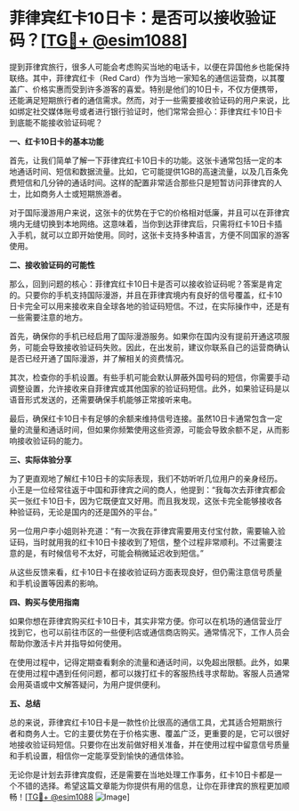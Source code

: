 # 菲律宾红卡10日卡：是否可以接收验证码？[[TG💪+ @esim1088](https://t.me/s/esim1088)]

提到菲律宾旅行，很多人可能会考虑购买当地的电话卡，以便在异国他乡也能保持联络。其中，菲律宾红卡（Red Card）作为当地一家知名的通信运营商，以其覆盖广、价格实惠而受到许多游客的喜爱。特别是他们的10日卡，不仅方便携带，还能满足短期旅行者的通信需求。然而，对于一些需要接收验证码的用户来说，比如绑定社交媒体账号或者进行银行验证时，他们常常会担心：菲律宾红卡10日卡到底能不能接收验证码呢？

**一、红卡10日卡的基本功能**

首先，让我们简单了解一下菲律宾红卡10日卡的功能。这张卡通常包括一定的本地通话时间、短信和数据流量。比如，它可能提供1GB的高速流量，以及几百条免费短信和几分钟的通话时间。这样的配置非常适合那些只是短暂访问菲律宾的人士，比如商务人士或短期旅游者。

对于国际漫游用户来说，这张卡的优势在于它的价格相对低廉，并且可以在菲律宾境内无缝切换到本地网络。这意味着，当你到达菲律宾后，只需将红卡10日卡插入手机，就可以立即开始使用。同时，这张卡支持多种语言，方便不同国家的游客使用。

**二、接收验证码的可能性**

那么，回到问题的核心：菲律宾红卡10日卡是否可以接收验证码呢？答案是肯定的。只要你的手机支持国际漫游，并且在菲律宾境内有良好的信号覆盖，红卡10日卡完全可以用来接收来自全球各地的验证码短信。不过，在实际操作中，还是有一些需要注意的地方。

首先，确保你的手机已经启用了国际漫游服务。如果你在国内没有提前开通这项服务，可能会导致接收验证码失败。因此，在出发前，建议你联系自己的运营商确认是否已经开通了国际漫游，并了解相关的资费情况。

其次，检查你的手机设置。有些手机可能会默认屏蔽外国号码的短信，你需要手动调整设置，允许接收来自菲律宾或其他国家的验证码短信。此外，如果验证码是以语音形式发送的，还需要确保手机能够正常接听来电。

最后，确保红卡10日卡有足够的余额来维持信号连接。虽然10日卡通常包含一定量的流量和通话时间，但如果你频繁使用这些资源，可能会导致余额不足，从而影响接收验证码的能力。

**三、实际体验分享**

为了更直观地了解红卡10日卡的实际表现，我们不妨听听几位用户的亲身经历。小王是一位经常往返于中国和菲律宾之间的商人，他提到：“我每次去菲律宾都会买一张红卡10日卡，因为它既便宜又好用。而且我发现，这张卡完全能够接收各种验证码，无论是国内的还是国外的平台。”

另一位用户李小姐则补充道：“有一次我在菲律宾需要用支付宝付款，需要输入验证码，当时就用我的红卡10日卡接收到了短信，整个过程非常顺利。不过需要注意的是，有时候信号不太好，可能会稍微延迟收到短信。”

从这些反馈来看，红卡10日卡在接收验证码方面表现良好，但仍需注意信号质量和手机设置等因素的影响。

**四、购买与使用指南**

如果你想在菲律宾购买红卡10日卡，其实非常方便。你可以在机场的通信营业厅找到它，也可以前往市区的一些便利店或通信商店购买。通常情况下，工作人员会帮助你激活卡片并指导如何使用。

在使用过程中，记得定期查看剩余的流量和通话时间，以免超出限额。此外，如果在使用过程中遇到任何问题，都可以拨打红卡的客服热线寻求帮助。客服人员通常会用英语或中文解答疑问，为用户提供便利。

**五、总结**

总的来说，菲律宾红卡10日卡是一款性价比很高的通信工具，尤其适合短期旅行者和商务人士。它的主要优势在于价格实惠、覆盖广泛，更重要的是，它可以很好地接收验证码短信。只要你在出发前做好相关准备，并在使用过程中留意信号质量和手机设置，相信你一定能享受到愉快的通信体验。

无论你是计划去菲律宾度假，还是需要在当地处理工作事务，红卡10日卡都是一个不错的选择。希望这篇文章能为你提供有用的信息，让你在菲律宾的旅程更加顺畅！[[TG💪+ @esim1088](https://t.me/s/esim1088) ![Image](https://i.postimg.cc/4NQfJmqS/Snipaste-2025-05-13-00-14-12.png)]